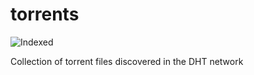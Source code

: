 torrents 
========
![Indexed](https://img.shields.io/badge/indexed-242815-blue)

Collection of torrent files discovered in the DHT network
